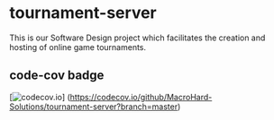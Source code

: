 # tournament-server
This is our Software Design project which facilitates the creation and hosting of online game tournaments.

## code-cov badge
[![codecov.io](https://codecov.io/github/MacroHard-Solutions/tournament-server/coverage.svg?branch=master)]
(https://codecov.io/github/MacroHard-Solutions/tournament-server?branch=master)
